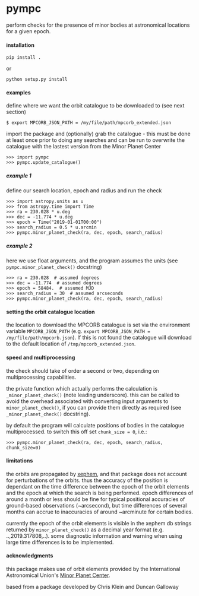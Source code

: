 pympc
=====

perform checks for the presence of minor bodies at astronomical locations for a given epoch.

#### installation

`pip install .`

or

`python setup.py install`

#### examples

define where we want the orbit catalogue to be downloaded to (see next section)
```
$ export MPCORB_JSON_PATH = /my/file/path/mpcorb_extended.json
```

import the package and (optionally) grab the catalogue - this must be done at least once prior to doing any searches
and can be run to overwrite the catalogue with the lastest version from the Minor Planet Center
```
>>> import pympc
>>> pympc.update_catalogue()
```

##### example 1
define our search location, epoch and radius and run the check
```
>>> import astropy.units as u
>>> from astropy.time import Time
>>> ra = 230.028 * u.deg
>>> dec = -11.774 * u.deg
>>> epoch = Time("2019-01-01T00:00")
>>> search_radius = 0.5 * u.arcmin
>>> pympc.minor_planet_check(ra, dec, epoch, search_radius)
```


##### example 2
here we use float arguments, and the program assumes the units (see `pympc.minor_planet_check()` docstring)
```
>>> ra = 230.028  # assumed degrees
>>> dec = -11.774  # assumed degrees
>>> epoch = 58484.  # assumed MJD
>>> search_radius = 30  # assumed arcseconds
>>> pympc.minor_planet_check(ra, dec, epoch, search_radius)
```

#### setting the orbit catalogue location
the location to download the MPCORB catalogue is set via the environment variable 
`MPCORB_JSON_PATH` (e.g. `export MPCORB_JSON_PATH = /my/file/path/mpcorb.json`). If this is not found the catalogue
will download to the default location of `/tmp/mpcorb_extended.json`.


#### speed and multiprocessing
the check should take of order a second or two, depending on multiprocessing capabilities.

the private function which actually performs the calculation is `_minor_planet_check()` (note leading underscore).
this can be called to avoid the overhead associated with converting input arguments to `minor_planet_check()`, if
you can provide them directly as required (see `_minor_planet_check()` docstring).

by default the program will calculate positions of bodies in the catalogue multiprocessed. to switch this off set
`chunk_size = 0`, i.e.:

```
>>> pympc.minor_planet_check(ra, dec, epoch, search_radius, chunk_size=0)
```

#### limitations
the orbits are propagated by [xephem](http://www.clearskyinstitute.com/xephem), and that package does not account for
perturbations of the orbits. thus the accuracy of the position is dependant on the time difference between the
epoch of the orbit elements and the epoch at which the search is being performed. 
epoch differences of around a month or less should be fine for typical positional accuracies of ground-based 
observations (~arcsecond), but time differences of several months can accrue to inaccuracies of around ~arcminute for
certain bodies. 

currently the epoch of the orbit elements is visible in the xephem db strings returned by `minor_planet_check()` as a
decimal year format (e.g. ..,2019.317808,..). some diagnostic information and warning when using large time differences
is to be implemented.

#### acknowledgments
this package makes use of orbit elements provided by the International Astronomical Union's [Minor Planet Center](https://www.minorplanetcenter.net).

based from a package developed by Chris Klein and Duncan Galloway